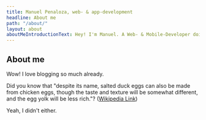 ```yaml
---
title: Manuel Penaloza, web- & app-development
headline: About me
path: "/about/"
layout: about
aboutMeIntroductionText: Hey! I'm Manuel. A Web- & Mobile-Developer doing most of the stuff with React/React-Native and related packages and technologies. As a self-taught coder - coming from a professional area of technical product development and project management starting in 2010 - I am happy to follow my passion for coding to 100% as a freelance developer nowadays. I like to go to meetups, talk to other developers about promising technologies and give my wife and daughter a big hug when I come home from my office.
---
```


## About me
Wow! I love blogging so much already.

Did you know that "despite its name, salted duck eggs can also be made from chicken eggs, though the taste and texture will be somewhat different, and the egg yolk will be less rich."? ([Wikipedia Link](http://en.wikipedia.org/wiki/Salted_duck_egg))

Yeah, I didn't either.
